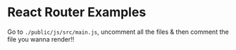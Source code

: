 # React Router Examples

Go to `./public/js/src/main.js`, uncomment all the files & then comment the file you wanna render!!
